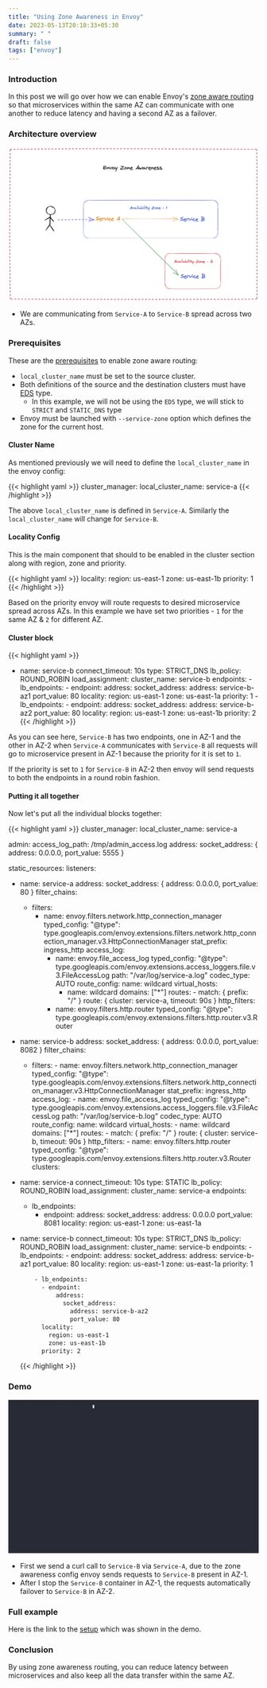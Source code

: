 ```yaml
---
title: "Using Zone Awareness in Envoy"
date: 2023-05-13T20:10:33+05:30
summary: " "
draft: false
tags: ["envoy"]
---
```


### Introduction

In this post we will go over how we can enable Envoy's [zone aware routing](https://www.envoyproxy.io/docs/envoy/latest/faq/configuration/zone_aware_routing) so that microservices within the same AZ can communicate with one another to reduce latency and having a second AZ as a failover.

### Architecture overview

![envoy az](/envoy_az.png#center)

- We are communicating from `Service-A` to `Service-B` spread across two AZs.

### Prerequisites

These are the [prerequisites](https://www.envoyproxy.io/docs/envoy/latest/faq/configuration/zone_aware_routing#envoy-configuration-on-the-source-service) to enable zone aware routing:

- `local_cluster_name` must be set to the source cluster.
- Both definitions of the source and the destination clusters must have [EDS](https://www.envoyproxy.io/docs/envoy/latest/api-v3/config/cluster/v3/cluster.proto#envoy-v3-api-enum-config-cluster-v3-cluster-discoverytype) type.
  - In this example, we will not be using the `EDS` type, we will stick to `STRICT` and `STATIC_DNS` type
- Envoy must be launched with `--service-zone` option which defines the zone for the current host.

#### Cluster Name

As mentioned previously we will need to define the `local_cluster_name` in the envoy config:

{{< highlight yaml >}}
cluster_manager:
local_cluster_name: service-a
{{< /highlight >}}

The above `local_cluster_name` is defined in `Service-A`. Similarly the `local_cluster_name` will change for `Service-B`.

#### Locality Config

This is the main component that should to be enabled in the cluster section along with region, zone and priority.

{{< highlight yaml >}}
locality:
region: us-east-1
zone: us-east-1b
priority: 1
{{< /highlight >}}

Based on the priority envoy will route requests to desired microservice spread across AZs. In this example we have set two priorities - `1` for the same AZ & `2` for different AZ.

#### Cluster block

{{< highlight yaml >}}

- name: service-b
  connect_timeout: 10s
  type: STRICT_DNS
  lb_policy: ROUND_ROBIN
  load_assignment:
  cluster_name: service-b
  endpoints: - lb_endpoints: - endpoint:
  address:
  socket_address:
  address: service-b-az1
  port_value: 80
  locality:
  region: us-east-1
  zone: us-east-1a
  priority: 1 - lb_endpoints: - endpoint:
  address:
  socket_address:
  address: service-b-az2
  port_value: 80
  locality:
  region: us-east-1
  zone: us-east-1b
  priority: 2
  {{< /highlight >}}

As you can see here, `Service-B` has two endpoints, one in AZ-1 and the other in AZ-2 when `Service-A` communicates with `Service-B` all requests will go to microservice present in AZ-1 because the priority for it is set to `1`.

If the priority is set to `1` for `Service-B` in AZ-2 then envoy will send requests to both the endpoints in a round robin fashion.

#### Putting it all together

Now let's put all the individual blocks together:

{{< highlight yaml >}}
cluster_manager:
local_cluster_name: service-a

admin:
access_log_path: /tmp/admin_access.log
address:
socket_address: { address: 0.0.0.0, port_value: 5555 }

static_resources:
listeners:

- name: service-a
  address:
  socket_address: { address: 0.0.0.0, port_value: 80 }
  filter_chains:
  - filters:
    - name: envoy.filters.network.http_connection_manager
      typed_config:
      "@type": type.googleapis.com/envoy.extensions.filters.network.http_connection_manager.v3.HttpConnectionManager
      stat_prefix: ingress_http
      access_log:
      - name: envoy.file_access_log
        typed_config:
        "@type": type.googleapis.com/envoy.extensions.access_loggers.file.v3.FileAccessLog
        path: "/var/log/service-a.log"
        codec_type: AUTO
        route_config:
        name: wildcard
        virtual_hosts:
        - name: wildcard
          domains: ["*"]
          routes: - match: { prefix: "/" }
          route: { cluster: service-a, timeout: 90s }
          http_filters:
      - name: envoy.filters.http.router
        typed_config:
        "@type": type.googleapis.com/envoy.extensions.filters.http.router.v3.Router
- name: service-b
  address:
  socket_address: { address: 0.0.0.0, port_value: 8082 }
  filter_chains:
  - filters: - name: envoy.filters.network.http_connection_manager
    typed_config:
    "@type": type.googleapis.com/envoy.extensions.filters.network.http_connection_manager.v3.HttpConnectionManager
    stat_prefix: ingress_http
    access_log: - name: envoy.file_access_log
    typed_config:
    "@type": type.googleapis.com/envoy.extensions.access_loggers.file.v3.FileAccessLog
    path: "/var/log/service-b.log"
    codec_type: AUTO
    route_config:
    name: wildcard
    virtual_hosts: - name: wildcard
    domains: ["*"]
    routes: - match: { prefix: "/" }
    route: { cluster: service-b, timeout: 90s }
    http_filters: - name: envoy.filters.http.router
    typed_config:
    "@type": type.googleapis.com/envoy.extensions.filters.http.router.v3.Router
    clusters:
- name: service-a
  connect_timeout: 10s
  type: STATIC
  lb_policy: ROUND_ROBIN
  load_assignment:
  cluster_name: service-a
  endpoints:
  - lb_endpoints:
    - endpoint:
      address:
      socket_address:
      address: 0.0.0.0
      port_value: 8081
      locality:
      region: us-east-1
      zone: us-east-1a
- name: service-b
  connect_timeout: 10s
  type: STRICT_DNS
  lb_policy: ROUND_ROBIN
  load_assignment:
  cluster_name: service-b
  endpoints: - lb_endpoints: - endpoint:
  address:
  socket_address:
  address: service-b-az1
  port_value: 80
  locality:
  region: us-east-1
  zone: us-east-1a
  priority: 1

          - lb_endpoints:
            - endpoint:
                address:
                  socket_address:
                    address: service-b-az2
                    port_value: 80
            locality:
              region: us-east-1
              zone: us-east-1b
            priority: 2

  {{< /highlight >}}

### Demo

![zone awareness](/zone-awareness.gif#center)

- First we send a curl call to `Service-B` via `Service-A`, due to the zone awareness config envoy sends requests to `Service-B` present in AZ-1.
- After I stop the `Service-B` container in AZ-1, the requests automatically failover to `Service-B` in AZ-2.

### Full example

Here is the link to the [setup](https://github.com/jsanant/blog-post-examples/tree/main/envoy-zone-awareness) which was shown in the demo.

### Conclusion

By using zone awareness routing, you can reduce latency between microservices and also keep all the data transfer within the same AZ.
